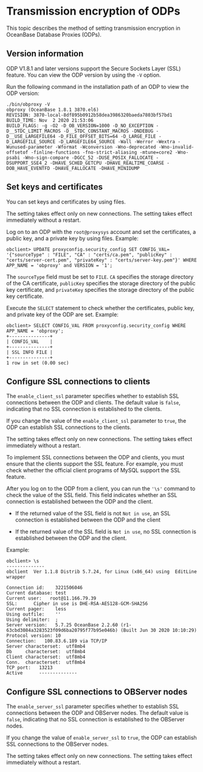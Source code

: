 # Transmission encryption of ODPs

This topic describes the method of setting transmission encryption in OceanBase Database Proxies (ODPs).

## Version information

ODP V1.8.1 and later versions support the Secure Sockets Layer (SSL) feature. You can view the ODP version by using the `-V` option.

Run the following command in the installation path of an ODP to view the ODP version:

```shell
./bin/obproxy -V
obproxy (OceanBase 1.8.1 3870.el6)
REVISION: 3870-local-8df895b0912b58dea3986320baeda7803bf57bd1
BUILD_TIME: Nov  2 2020 21:53:06
BUILD_FLAGS: -g -O2 -D_OB_VERSION=1000 -D_NO_EXCEPTION -D__STDC_LIMIT_MACROS -D__STDC_CONSTANT_MACROS -DNDEBUG -D__USE_LARGEFILE64 -D_FILE_OFFSET_BITS=64 -D_LARGE_FILE -D_LARGEFILE_SOURCE -D_LARGEFILE64_SOURCE -Wall -Werror -Wextra -Wunused-parameter -Wformat -Wconversion -Wno-deprecated -Wno-invalid-offsetof -finline-functions -fno-strict-aliasing -mtune=core2 -Wno-psabi -Wno-sign-compare -DGCC_52 -DUSE_POSIX_FALLOCATE -DSUPPORT_SSE4_2 -DHAVE_SCHED_GETCPU -DHAVE_REALTIME_COARSE -DOB_HAVE_EVENTFD -DHAVE_FALLOCATE -DHAVE_MINIDUMP
```

## Set keys and certificates

You can set keys and certificates by using files.

The setting takes effect only on new connections. The setting takes effect immediately without a restart.

Log on to an ODP with the `root@proxysys` account and set the certificates, a public key, and a private key by using files. Example:

```shell
obclient> UPDATE proxyconfig.security_config SET CONFIG_VAL= '{"sourceType" : "FILE", "CA" : "certs/ca.pem", "publicKey" : "certs/server-cert.pem", "privateKey" : "certs/server-key.pem"}' WHERE APP_NAME = 'obproxy' and VERSION = '1';
```

The `sourceType` field must be set to `FILE`. `CA` specifies the storage directory of the CA certificate, `publicKey` specifies the storage directory of the public key certificate, and `privateKey` specifies the storage directory of the public key certificate.

Execute the `SELECT` statement to check whether the certificates, public key, and private key of the ODP are set. Example:

```shell
obclient> SELECT CONFIG_VAL FROM proxyconfig.security_config WHERE APP_NAME = 'obproxy';
+---------------+
| CONFIG_VAL    |
+---------------+
| SSL INFO FILE |
+---------------+
1 row in set (0.00 sec)
```

## Configure SSL connections to clients

The `enable_client_ssl` parameter specifies whether to establish SSL connections between the ODP and clients. The default value is `false`, indicating that no SSL connection is established to the clients.

If you change the value of the `enable_client_ssl` parameter to `true`, the ODP can establish SSL connections to the clients.

The setting takes effect only on new connections. The setting takes effect immediately without a restart.

To implement SSL connections between the ODP and clients, you must ensure that the clients support the SSL feature. For example, you must check whether the official client programs of MySQL support the SSL feature.

After you log on to the ODP from a client, you can run the `'\s'` command to check the value of the SSL field. This field indicates whether an SSL connection is established between the ODP and the client.

* If the returned value of the SSL field is not `Not in use`, an SSL connection is established between the ODP and the client

* If the returned value of the SSL field is `Not in use`, no SSL connection is established between the ODP and the client.

Example:

```shell
obclient> \s
--------------
obclient  Ver 1.1.8 Distrib 5.7.24, for Linux (x86_64) using  EditLine wrapper

Connection id:    3221506046
Current database: test
Current user:   root@11.166.79.39
SSL:      Cipher in use is DHE-RSA-AES128-GCM-SHA256
Current pager:    less
Using outfile:    ''
Using delimiter:  ;
Server version:   5.7.25 OceanBase 2.2.60 (r1-63cbd3084a3283523f09d6ba20795f77b95e046b) (Built Jun 30 2020 10:10:29)
Protocol version: 10
Connection:   100.83.6.189 via TCP/IP
Server characterset:  utf8mb4
Db     characterset:  utf8mb4
Client characterset:  utf8mb4
Conn.  characterset:  utf8mb4
TCP port:   13213
Active      --------------
```

## Configure SSL connections to OBServer nodes

The `enable_server_ssl` parameter specifies whether to establish SSL connections between the ODP and OBServer nodes. The default value is `false`, indicating that no SSL connection is established to the OBServer nodes.

If you change the value of `enable_server_ssl` to `true`, the ODP can establish SSL connections to the OBServer nodes.

The setting takes effect only on new connections. The setting takes effect immediately without a restart.
